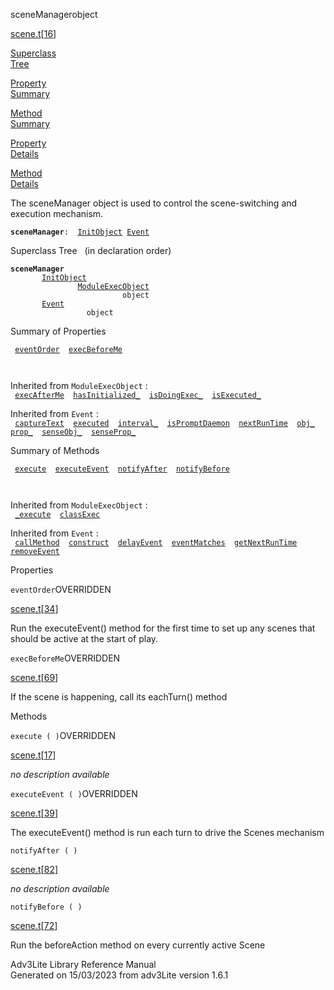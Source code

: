 ---
---
<span class="title">sceneManager</span><span class="type">object</span>

[scene.t](../file/scene.t.html)\[[16](../source/scene.t.html#16)\]

[Superclass  
Tree](#_SuperClassTree_)

[Property  
Summary](#_PropSummary_)

[Method  
Summary](#_MethodSummary_)

[Property  
Details](#_Properties_)

[Method  
Details](#_Methods_)

<div class="fdesc">

The sceneManager object is used to control the scene-switching and
execution mechanism.

**`sceneManager`**` :   `[`InitObject`](../object/InitObject.html)`   `[`Event`](../object/Event.html)

</div>

<span id="_SuperClassTree_"></span>

<div class="mjhd">

<span class="hdln">Superclass Tree</span>   (in declaration order)

</div>

**`sceneManager`**  
`         `[`InitObject`](../object/InitObject.html)  
`                 `[`ModuleExecObject`](../object/ModuleExecObject.html)  
`                         object`  
`         `[`Event`](../object/Event.html)  
`                 object`  
<span id="_PropSummary_"></span>

<div class="mjhd">

<span class="hdln">Summary of Properties</span>  

</div>

` `[`eventOrder`](#eventOrder)`  `[`execBeforeMe`](#execBeforeMe)`  `

` `

Inherited from `ModuleExecObject` :  
` `[`execAfterMe`](../object/ModuleExecObject.html#execAfterMe)`  `[`hasInitialized_`](../object/ModuleExecObject.html#hasInitialized_)`  `[`isDoingExec_`](../object/ModuleExecObject.html#isDoingExec_)`  `[`isExecuted_`](../object/ModuleExecObject.html#isExecuted_)`  `

Inherited from `Event` :  
` `[`captureText`](../object/Event.html#captureText)`  `[`executed`](../object/Event.html#executed)`  `[`interval_`](../object/Event.html#interval_)`  `[`isPromptDaemon`](../object/Event.html#isPromptDaemon)`  `[`nextRunTime`](../object/Event.html#nextRunTime)`  `[`obj_`](../object/Event.html#obj_)`  `[`prop_`](../object/Event.html#prop_)`  `[`senseObj_`](../object/Event.html#senseObj_)`  `[`senseProp_`](../object/Event.html#senseProp_)`  `

<span id="_MethodSummary_"></span>

<div class="mjhd">

<span class="hdln">Summary of Methods</span>  

</div>

` `[`execute`](#execute)`  `[`executeEvent`](#executeEvent)`  `[`notifyAfter`](#notifyAfter)`  `[`notifyBefore`](#notifyBefore)`  `

` `

Inherited from `ModuleExecObject` :  
` `[`_execute`](../object/ModuleExecObject.html#_execute)`  `[`classExec`](../object/ModuleExecObject.html#classExec)`  `

Inherited from `Event` :  
` `[`callMethod`](../object/Event.html#callMethod)`  `[`construct`](../object/Event.html#construct)`  `[`delayEvent`](../object/Event.html#delayEvent)`  `[`eventMatches`](../object/Event.html#eventMatches)`  `[`getNextRunTime`](../object/Event.html#getNextRunTime)`  `[`removeEvent`](../object/Event.html#removeEvent)`  `

<span id="_Properties_"></span>

<div class="mjhd">

<span class="hdln">Properties</span>  

</div>

<span id="eventOrder"></span>

`eventOrder`<span class="rem">OVERRIDDEN</span>

[scene.t](../file/scene.t.html)\[[34](../source/scene.t.html#34)\]

<div class="desc">

Run the executeEvent() method for the first time to set up any scenes
that should be active at the start of play.

</div>

<span id="execBeforeMe"></span>

`execBeforeMe`<span class="rem">OVERRIDDEN</span>

[scene.t](../file/scene.t.html)\[[69](../source/scene.t.html#69)\]

<div class="desc">

If the scene is happening, call its eachTurn() method

</div>

<span id="_Methods_"></span>

<div class="mjhd">

<span class="hdln">Methods</span>  

</div>

<span id="execute"></span>

`execute ( )`<span class="rem">OVERRIDDEN</span>

[scene.t](../file/scene.t.html)\[[17](../source/scene.t.html#17)\]

<div class="desc">

*no description available*

</div>

<span id="executeEvent"></span>

`executeEvent ( )`<span class="rem">OVERRIDDEN</span>

[scene.t](../file/scene.t.html)\[[39](../source/scene.t.html#39)\]

<div class="desc">

The executeEvent() method is run each turn to drive the Scenes mechanism

</div>

<span id="notifyAfter"></span>

`notifyAfter ( )`

[scene.t](../file/scene.t.html)\[[82](../source/scene.t.html#82)\]

<div class="desc">

*no description available*

</div>

<span id="notifyBefore"></span>

`notifyBefore ( )`

[scene.t](../file/scene.t.html)\[[72](../source/scene.t.html#72)\]

<div class="desc">

Run the beforeAction method on every currently active Scene

</div>

<div class="ftr">

Adv3Lite Library Reference Manual  
Generated on 15/03/2023 from adv3Lite version 1.6.1

</div>
